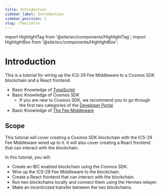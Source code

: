 ```yaml
---
title: Introduction
sidebar_label: Introduction
sidebar_position: 1
slug: /fee/intro
---
```


import HighlightTag from '@site/src/components/HighlightTag';
import HighlightBox from '@site/src/components/HighlightBox';

# Introduction

<HighlightTag type="ibc-go" version="v7"/> <HighlightTag type="cosmos-sdk" version="v0.47"/> <HighlightTag type="cosmjs"/> <HighlightTag type="guided-coding"/>

This is a tutorial for wiring up the ICS-29 Fee Middleware to a Cosmos SDK blockchain and a React frontend.

<HighlightBox type="prerequisite" title="Prerequisites">

- Basic Knowledge of [TypeScript](https://www.typescriptlang.org/)
- Basic Knowledge of Cosmos SDK
    - If you are new to Cosmos SDK, we recommend you to go through the first two categories of the [Developer Portal](https://tutorials.cosmos.network/academy/1-what-is-cosmos/)
- Basic Knowledge of [The Fee Middleware](/main/middleware/ics29-fee/overview)

</HighlightBox>

## Scope

This tutorial will cover creating a Cosmos SDK blockchain with the ICS-29 Fee Middleware wired up to it. It will also cover creating a React frontend that can interact with the blockchain.

<HighlightBox type="learning" title="Learning Goals">

In this tutorial, you will:

- Create an IBC enabled blockchain using the Cosmos SDK.
- Wire up the ICS-29 Fee Middleware to the blockchain.
- Create a React frontend that can interact with the blockchain.
- Run two blockchains locally and connect them using the Hermes relayer.
- Make an incentivized transfer between the two blockchains.

</HighlightBox>
